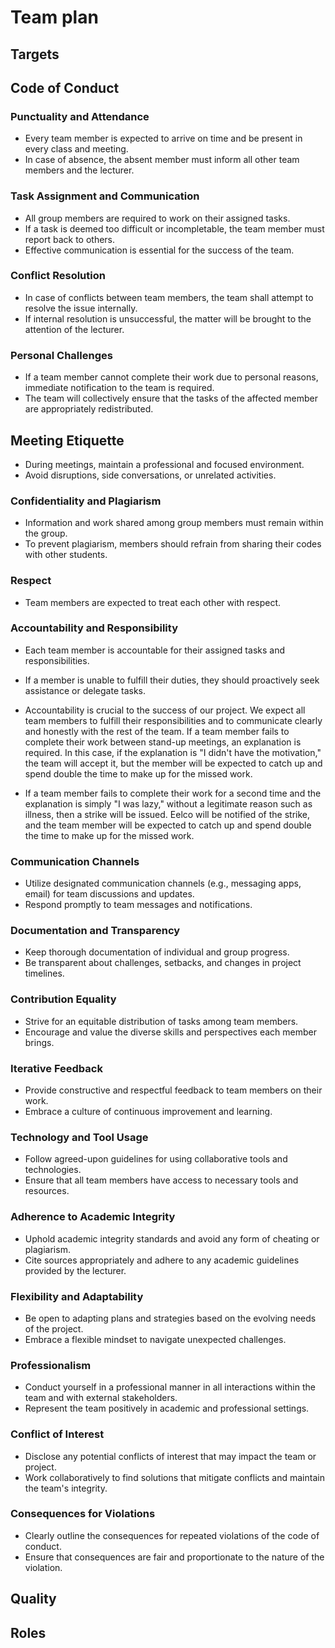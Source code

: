 # Team plan

## Targets

## Code of Conduct
### Punctuality and Attendance
- Every team member is expected to arrive on time and be present in every class and meeting.
- In case of absence, the absent member must inform all other team members and the lecturer.

### Task Assignment and Communication
- All group members are required to work on their assigned tasks.
- If a task is deemed too difficult or incompletable, the team member must report back to others.
- Effective communication is essential for the success of the team.


### Conflict Resolution
- In case of conflicts between team members, the team shall attempt to resolve the issue internally.
- If internal resolution is unsuccessful, the matter will be brought to the attention of the lecturer.

### Personal Challenges
- If a team member cannot complete their work due to personal reasons, immediate notification to the team is required.
- The team will collectively ensure that the tasks of the affected member are appropriately redistributed.

## Meeting Etiquette
- During meetings, maintain a professional and focused environment.
- Avoid disruptions, side conversations, or unrelated activities.

### Confidentiality and Plagiarism
- Information and work shared among group members must remain within the group.
- To prevent plagiarism, members should refrain from sharing their codes with other students.

### Respect
- Team members are expected to treat each other with respect.

### Accountability and Responsibility
- Each team member is accountable for their assigned tasks and responsibilities.
- If a member is unable to fulfill their duties, they should proactively seek assistance or delegate tasks.
- Accountability is crucial to the success of our project. We expect all team members to fulfill their responsibilities
  and to communicate clearly and honestly with the rest of the team. If a team member fails to complete their work
  between stand-up meetings, an explanation is required. In this case, if the explanation is "I didn't have the
  motivation," the team will accept it, but the member will be expected to catch up and spend double the time to
  make up for the missed work.

- If a team member fails to complete their work for a second time and the explanation is simply "I was lazy," without
  a legitimate reason such as illness, then a strike will be issued. Eelco will be notified of the strike, and the
  team member will be expected to catch up and spend double the time to make up for the missed work.

### Communication Channels
- Utilize designated communication channels (e.g., messaging apps, email) for team discussions and updates.
- Respond promptly to team messages and notifications.

### Documentation and Transparency
- Keep thorough documentation of individual and group progress.
- Be transparent about challenges, setbacks, and changes in project timelines.

### Contribution Equality
- Strive for an equitable distribution of tasks among team members.
- Encourage and value the diverse skills and perspectives each member brings.

### Iterative Feedback
- Provide constructive and respectful feedback to team members on their work.
- Embrace a culture of continuous improvement and learning.

### Technology and Tool Usage
- Follow agreed-upon guidelines for using collaborative tools and technologies.
- Ensure that all team members have access to necessary tools and resources.

### Adherence to Academic Integrity
- Uphold academic integrity standards and avoid any form of cheating or plagiarism.
- Cite sources appropriately and adhere to any academic guidelines provided by the lecturer.

### Flexibility and Adaptability
- Be open to adapting plans and strategies based on the evolving needs of the project.
- Embrace a flexible mindset to navigate unexpected challenges.

### Professionalism
- Conduct yourself in a professional manner in all interactions within the team and with external stakeholders.
- Represent the team positively in academic and professional settings.

### Conflict of Interest
- Disclose any potential conflicts of interest that may impact the team or project.
- Work collaboratively to find solutions that mitigate conflicts and maintain the team's integrity.

### Consequences for Violations
- Clearly outline the consequences for repeated violations of the code of conduct.
- Ensure that consequences are fair and proportionate to the nature of the violation.


## Quality

## Roles